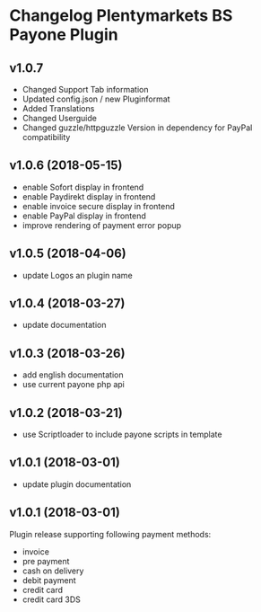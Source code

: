 # Changelog Plentymarkets BS Payone Plugin

## v1.0.7

* Changed Support Tab information
* Updated config.json / new Pluginformat
* Added Translations
* Changed Userguide
* Changed guzzle/httpguzzle Version in dependency for PayPal compatibility

## v1.0.6 (2018-05-15)

* enable Sofort display in frontend
* enable Paydirekt display in frontend
* enable invoice secure display in frontend
* enable PayPal display in frontend
* improve rendering of payment error popup 

## v1.0.5 (2018-04-06)

* update Logos an plugin name

## v1.0.4 (2018-03-27)

* update documentation

## v1.0.3 (2018-03-26)

* add english documentation
* use current payone php api

## v1.0.2 (2018-03-21)

* use Scriptloader to include payone scripts in template

## v1.0.1 (2018-03-01)

* update plugin documentation

## v1.0.1 (2018-03-01)

Plugin release supporting following payment methods:

* invoice
* pre payment
* cash on delivery
* debit payment
* credit card
* credit card 3DS